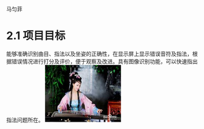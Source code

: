 马匀菲


# 2.1	项目目标

能够准确识别曲目、指法以及坐姿的正确性，在显示屏上显示错误音符及指法，根据错误情况进行打分及评价，便于观察及改进。具有图像识别功能，可以快速指出指法问题所在。
![](https://github.com/CASTIC2019/GUZHENG/blob/master/906289dda144ad3477e1ad21d2a20cf430ad85fe.jpg)

